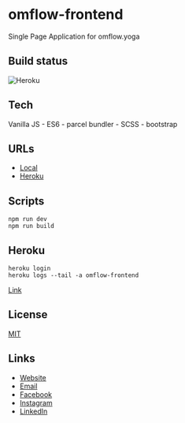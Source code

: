 # omflow-frontend
Single Page Application for omflow.yoga

## Build status
![Heroku](https://heroku-badge.herokuapp.com/?app=omflow-frontend&svg=1)


## Tech
Vanilla JS - ES6 - parcel bundler - SCSS - bootstrap

## URLs
- [Local](http://localhost:1234)
- [Heroku](https://omflow-frontend.herokuapp.com/)

## Scripts
```
npm run dev
npm run build
```

## Heroku

```
heroku login
heroku logs --tail -a omflow-frontend
```
[Link](https://omflow-frontend.herokuapp.com/)


## License
[MIT](https://choosealicense.com/licenses/mit/)


## Links

- [Website](https://www.omflow.yoga/)
- [Email](mailto:inspire@omflow.yoga)
- [Facebook](https://www.facebook.com/omflowinspires)
- [Instagram](https://www.instagram.com/omflow.yoga/)
- [LinkedIn](https://www.linkedin.com/company/omflow)
